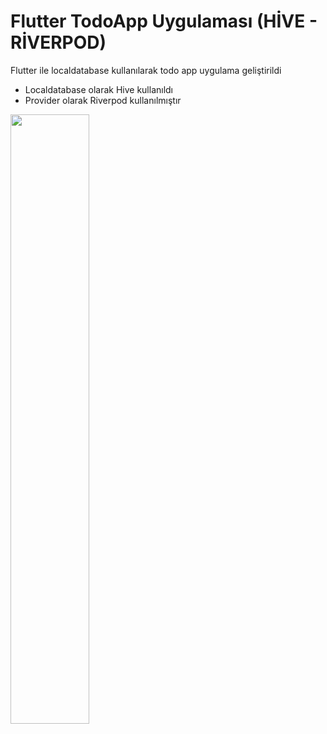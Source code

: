 # Flutter TodoApp Uygulaması (HİVE - RİVERPOD)

Flutter ile localdatabase kullanılarak todo app uygulama geliştirildi 
- Localdatabase olarak Hive kullanıldı
- Provider olarak Riverpod kullanılmıştır

[<img src="https://i.ytimg.com/vi/Hc79sDi3f0U/maxresdefault.jpg" width="50%">](https://www.youtube.com/watch?v=Hc79sDi3f0U "Now in Android: 55")
